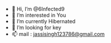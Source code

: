 - 👋 Hi, I’m @6Infected9
- 👀 I’m interested in You
- 🌱 I’m currently Hibernated
- 💞️ I’m looking for key 
- 📫 mail : jassisingh123786@gmail.com


